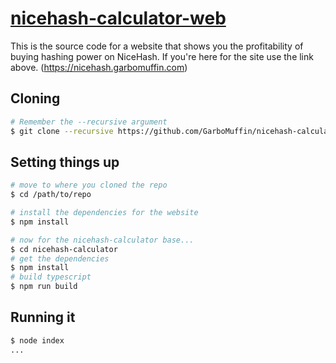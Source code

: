 # [nicehash-calculator-web](https://nicehash.garbomuffin.com)

This is the source code for a website that shows you the profitability of buying hashing power on NiceHash.
If you're here for the site use the link above. (https://nicehash.garbomuffin.com)

## Cloning

```bash
# Remember the --recursive argument
$ git clone --recursive https://github.com/GarboMuffin/nicehash-calculator-web
```

## Setting things up

```bash
# move to where you cloned the repo
$ cd /path/to/repo

# install the dependencies for the website
$ npm install

# now for the nicehash-calculator base...
$ cd nicehash-calculator
# get the dependencies
$ npm install
# build typescript
$ npm run build
```

## Running it

```bash
$ node index
...
```
